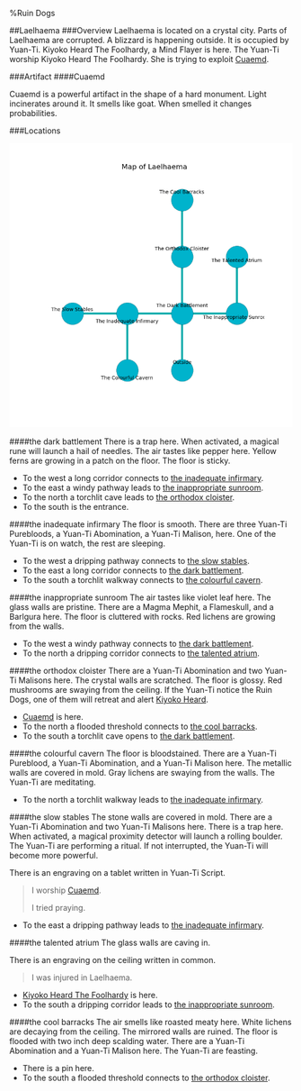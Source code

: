 %Ruin Dogs

##Laelhaema
###Overview
Laelhaema is located on a crystal city. Parts of Laelhaema are corrupted. A blizzard is happening outside. It is occupied by Yuan-Ti. <a name="Kiyoko-Heard-The-Foolhardy"></a>Kiyoko Heard The Foolhardy, a Mind Flayer is here. The Yuan-Ti worship Kiyoko Heard The Foolhardy. She  is trying to exploit [Cuaemd](#Cuaemd). 



###Artifact
####<a name="Cuaemd"></a>Cuaemd


Cuaemd is a powerful artifact in the shape of a hard monument. Light incinerates around it. It smells like goat. When smelled it changes probabilities. 





###Locations


![](../v2/images/Laelhaema.png)

####<a name="the-dark-battlement"></a>the dark battlement
There is a trap here. When activated, a magical rune will launch a hail of needles. The air tastes like pepper here. Yellow ferns are growing in a patch on the floor. The floor is sticky. 



* To the west a long corridor connects to [the inadequate infirmary](#the-inadequate-infirmary).
* To the east a windy pathway leads to [the inappropriate sunroom](#the-inappropriate-sunroom).
* To the north a torchlit cave leads to [the orthodox cloister](#the-orthodox-cloister).
* To the south is the entrance.


####<a name="the-inadequate-infirmary"></a>the inadequate infirmary
The floor is smooth. There are three Yuan-Ti Purebloods, a Yuan-Ti Abomination, a Yuan-Ti Malison,  here. One of the Yuan-Ti is on watch, the rest are sleeping. 



* To the west a dripping pathway connects to [the slow stables](#the-slow-stables).
* To the east a long corridor connects to [the dark battlement](#the-dark-battlement).
* To the south a torchlit walkway connects to [the colourful cavern](#the-colourful-cavern).


####<a name="the-inappropriate-sunroom"></a>the inappropriate sunroom
The air tastes like violet leaf here. The glass walls are pristine. There are a Magma Mephit, a Flameskull, and a Barlgura here. The floor is cluttered with rocks. Red lichens are growing from the walls. 



* To the west a windy pathway connects to [the dark battlement](#the-dark-battlement).
* To the north a dripping corridor connects to [the talented atrium](#the-talented-atrium).


####<a name="the-orthodox-cloister"></a>the orthodox cloister
There are a Yuan-Ti Abomination and two Yuan-Ti Malisons here. The crystal walls are scratched. The floor is glossy. Red mushrooms are swaying from the ceiling. If the Yuan-Ti notice the Ruin Dogs, one of them will retreat and alert [Kiyoko Heard](#Kiyoko-Heard). 



* [Cuaemd](#Cuaemd) is here.
* To the north a flooded threshold connects to [the cool barracks](#the-cool-barracks).
* To the south a torchlit cave opens to [the dark battlement](#the-dark-battlement).


####<a name="the-colourful-cavern"></a>the colourful cavern
The floor is bloodstained. There are a Yuan-Ti Pureblood, a Yuan-Ti Abomination, and a Yuan-Ti Malison here. The metallic walls are covered in mold. Gray lichens are swaying from the walls. The Yuan-Ti are meditating. 



* To the north a torchlit walkway leads to [the inadequate infirmary](#the-inadequate-infirmary).


####<a name="the-slow-stables"></a>the slow stables
The stone walls are covered in mold. There are a Yuan-Ti Abomination and two Yuan-Ti Malisons here. There is a trap here. When activated, a magical proximity detector will launch a rolling boulder. The Yuan-Ti are performing a ritual. If not interrupted, the Yuan-Ti will become more powerful. 

There is an engraving on a tablet written in Yuan-Ti Script. 

> I worship [Cuaemd](#Cuaemd).
>
> I tried praying.
>


* To the east a dripping pathway leads to [the inadequate infirmary](#the-inadequate-infirmary).


####<a name="the-talented-atrium"></a>the talented atrium
The glass walls are caving in. 

There is an engraving on the ceiling written in common. 

> I was injured in Laelhaema.
>


* [Kiyoko Heard The Foolhardy](#Kiyoko-Heard-The-Foolhardy) is here.
* To the south a dripping corridor leads to [the inappropriate sunroom](#the-inappropriate-sunroom).


####<a name="the-cool-barracks"></a>the cool barracks
The air smells like roasted meaty here. White lichens are decaying from the ceiling. The mirrored walls are ruined. The floor is flooded with two inch deep scalding water. There are a Yuan-Ti Abomination and a Yuan-Ti Malison here. The Yuan-Ti are feasting. 



* There is a pin here.
* To the south a flooded threshold connects to [the orthodox cloister](#the-orthodox-cloister).


